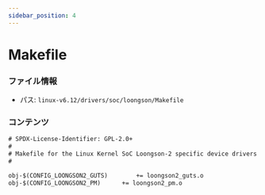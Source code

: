 ```yaml
---
sidebar_position: 4
---
```

# Makefile

### ファイル情報

- パス: `linux-v6.12/drivers/soc/loongson/Makefile`

### コンテンツ

```txt
# SPDX-License-Identifier: GPL-2.0+
#
# Makefile for the Linux Kernel SoC Loongson-2 specific device drivers
#

obj-$(CONFIG_LOONGSON2_GUTS)		+= loongson2_guts.o
obj-$(CONFIG_LOONGSON2_PM)		+= loongson2_pm.o

```

